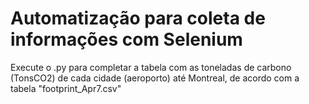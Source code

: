 # Automatização para coleta de informações com Selenium

Execute o .py para completar a tabela com as toneladas de carbono (TonsCO2) de cada cidade (aeroporto) até Montreal, de acordo com a tabela "footprint_Apr7.csv"
